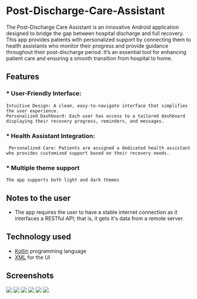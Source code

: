 # Post-Discharge-Care-Assistant
The Post-Discharge Care Assistant is an innovative Android application designed to bridge the gap between hospital discharge and full recovery. 
This app provides patients with personalized support by connecting them to health assistants who monitor their progress and provide guidance throughout their post-discharge period. 
It’s an essential tool for enhancing patient care and ensuring a smooth transition from hospital to home.

## Features
### * User-Friendly Interface:
    Intuitive Design: A clean, easy-to-navigate interface that simplifies the user experience.
    Personalized Dashboard: Each user has access to a tailored dashboard displaying their recovery progress, reminders, and messages.

### * Health Assistant Integration:
     Personalized Care: Patients are assigned a dedicated health assistant who provides customized support based on their recovery needs.

### * Multiple theme support
    The app supports both light and dark themes

## Notes to the user
 * The app requires the user to have a stable internet connection as it interfaces a RESTful API; that is, it gets it's data from a remote server.

## Technology used
* [Kotlin](https://kotlinlang.org/) programming language
* [XML](https://www.w3schools.com/xml/xml_whatis.asp) for the UI

## Screenshots
![](https://github.com/GitongaMurithi/Post-Discharge-Care-Assistant/blob/main/app/src/main/java/com/example/patientpost_discharge/screenshots/Screenshot%20(133).png)
![](https://github.com/GitongaMurithi/Post-Discharge-Care-Assistant/blob/main/app/src/main/java/com/example/patientpost_discharge/screenshots/Screenshot%20(134).png)
![](https://github.com/GitongaMurithi/Post-Discharge-Care-Assistant/blob/main/app/src/main/java/com/example/patientpost_discharge/screenshots/Screenshot%20(136).png)
![](https://github.com/GitongaMurithi/Post-Discharge-Care-Assistant/blob/main/app/src/main/java/com/example/patientpost_discharge/screenshots/Screenshot%20(137).png)
![](https://github.com/GitongaMurithi/Post-Discharge-Care-Assistant/blob/main/app/src/main/java/com/example/patientpost_discharge/screenshots/Screenshot%20(138).png)
![](https://github.com/GitongaMurithi/Post-Discharge-Care-Assistant/blob/main/app/src/main/java/com/example/patientpost_discharge/screenshots/Screenshot%20(139).png)
